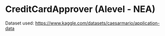 # CreditCardApprover (Alevel - NEA)

Dataset used: https://www.kaggle.com/datasets/caesarmario/application-data
